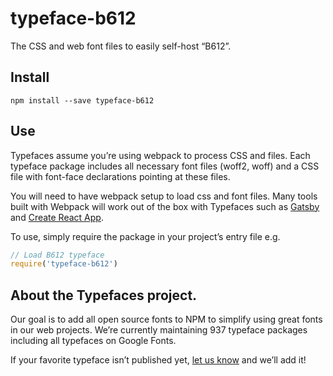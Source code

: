 
# typeface-b612

The CSS and web font files to easily self-host “B612”.

## Install

`npm install --save typeface-b612`

## Use

Typefaces assume you’re using webpack to process CSS and files. Each typeface
package includes all necessary font files (woff2, woff) and a CSS file with
font-face declarations pointing at these files.

You will need to have webpack setup to load css and font files. Many tools built
with Webpack will work out of the box with Typefaces such as [Gatsby](https://github.com/gatsbyjs/gatsby)
and [Create React App](https://github.com/facebookincubator/create-react-app).

To use, simply require the package in your project’s entry file e.g.

```javascript
// Load B612 typeface
require('typeface-b612')
```

## About the Typefaces project.

Our goal is to add all open source fonts to NPM to simplify using great fonts in
our web projects. We’re currently maintaining 937 typeface packages
including all typefaces on Google Fonts.

If your favorite typeface isn’t published yet, [let us know](https://github.com/KyleAMathews/typefaces)
and we’ll add it!
